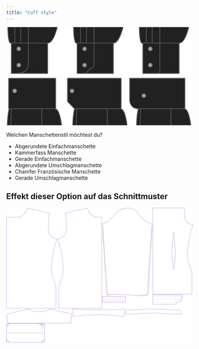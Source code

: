 ```yaml
---
title: "Cuff style"
---
```


![Manschettenstil](cuffstyle.svg)

Welchen Manschettenstil möchtest du?

- Abgerundete Einfachmanschette
- Kammerfass Manschette
- Gerade Einfachmanschette
- Abgerundete Umschlagmanschette
- Chamfer Französische Manschette
- Gerade Umschlagmanschette

## Effekt dieser Option auf das Schnittmuster

![Dieses Bild zeigt den Effekt dieser Option, indem es mehrere Varianten überlagert, die einen anderen Wert für diese Option haben](simon_cuffstyle_sample.svg "Effekt dieser Option auf das Schnittmuster")
